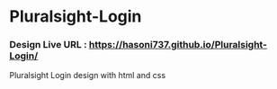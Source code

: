 # Pluralsight-Login
### Design Live URL : https://hasoni737.github.io/Pluralsight-Login/
Pluralsight Login design with html and css
